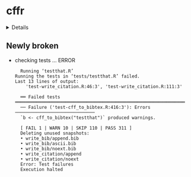 # cffr

<details>

* Version: 0.5.0
* GitHub: https://github.com/ropensci/cffr
* Source code: https://github.com/cran/cffr
* Date/Publication: 2023-05-05 12:00:02 UTC
* Number of recursive dependencies: 71

Run `revdepcheck::cloud_details(, "cffr")` for more info

</details>

## Newly broken

*   checking tests ... ERROR
    ```
      Running ‘testthat.R’
    Running the tests in ‘tests/testthat.R’ failed.
    Last 13 lines of output:
        'test-write_citation.R:46:3', 'test-write_citation.R:111:3'
      
      ══ Failed tests ════════════════════════════════════════════════════════════════
      ── Failure ('test-cff_to_bibtex.R:416:3'): Errors ──────────────────────────────
      `b <- cff_to_bibtex("testthat")` produced warnings.
      
      [ FAIL 1 | WARN 10 | SKIP 110 | PASS 311 ]
      Deleting unused snapshots:
      • write_bib/append.bib
      • write_bib/ascii.bib
      • write_bib/noext.bib
      • write_citation/append
      • write_citation/noext
      Error: Test failures
      Execution halted
    ```


